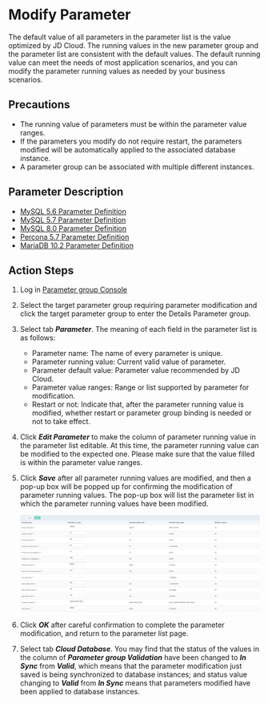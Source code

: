 # Modify Parameter
The default value of all parameters in the parameter list is the value optimized by JD Cloud. The running values in the new parameter group and the parameter list are consistent with the default values. The default running value can meet the needs of most application scenarios, and you can modify the parameter running values as needed by your business scenarios.

## Precautions
* The running value of parameters must be within the parameter value ranges.
* If the parameters you modify do not require restart, the parameters modified will be automatically applied to the associated database instance.
* A parameter group can be associated with multiple different instances.

## Parameter Description
* [MySQL 5.6 Parameter Definition](https://dev.mysql.com/doc/refman/5.6/en/server-system-variables.html)
* [MySQL 5.7 Parameter Definition](https://dev.mysql.com/doc/refman/5.7/en/server-system-variables.html)
* [MySQL 8.0 Parameter Definition](https://dev.mysql.com/doc/refman/8.0/en/server-system-variables.html)
* [Percona 5.7 Parameter Definition](https://dev.mysql.com/doc/refman/5.7/en/server-system-variables.html)
* [MariaDB 10.2 Parameter Definition](https://mariadb.com/kb/en/library/server-system-variables/)

## Action Steps
1. Log in [Parameter group Console](https://rds-console.jdcloud.com/paramgroup/list)
2. Select the target parameter group requiring parameter modification and click the target parameter group to enter the Details Parameter group.
3. Select tab ***Parameter***. The meaning of each field in the parameter list is as follows:
    * Parameter name: The name of every parameter is unique.
    * Parameter running value: Current valid value of parameter.
    * Parameter default value: Parameter value recommended by JD Cloud.
    * Parameter value ranges: Range or list supported by parameter for modification.
    * Restart or not: Indicate that, after the parameter running value is modified, whether restart or parameter group binding is needed or not to take effect.
4. Click ***Edit Parameter*** to make the column of parameter running value in the parameter list editable. At this time, the parameter running value can be modified to the expected one. Please make sure that the value filled is within the parameter value ranges.
5. Click ***Save*** after all parameter running values are modified, and then a pop-up box will be popped up for confirming the modification of parameter running values. The pop-up box will list the parameter list in which the parameter running values have been modified.

    ![image](../../../../../image/RDS/1109_20.jpg)

6. Click ***OK*** after careful confirmation to complete the parameter modification, and return to the parameter list page.
7. Select tab ***Cloud Database***. You may find that the status of the values in the column of ***Parameter group Validation*** have been changed to ***In Sync*** from ***Valid***, which means that the parameter modification just saved is being synchronized to database instances; and status value changing to ***Valid*** from ***In Sync*** means that parameters modified have been applied to database instances.

